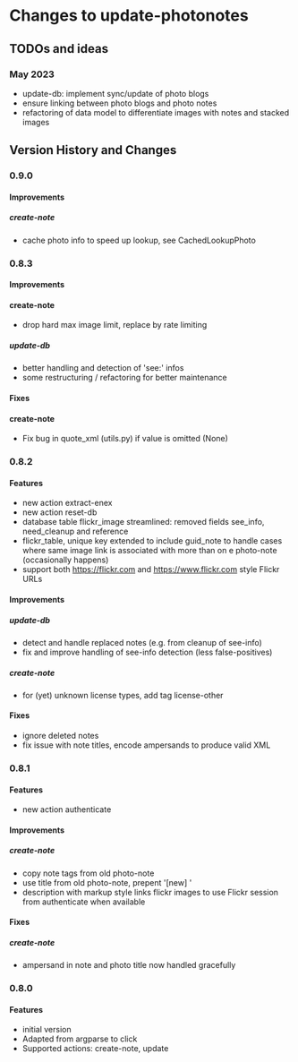 # Changes to update-photonotes

## TODOs and ideas
### May 2023
- update-db: implement sync/update of photo blogs
- ensure linking between photo blogs and photo notes
- refactoring of data model to differentiate images with notes and stacked images


## Version History and Changes

### 0.9.0
#### Improvements
##### create-note
- cache photo info to speed up lookup, see CachedLookupPhoto

### 0.8.3

#### Improvements
#### create-note
- drop hard max image limit, replace by rate limiting

##### update-db
- better handling and detection of 'see:' infos
- some restructuring / refactoring for better maintenance


#### Fixes
#### create-note
- Fix bug in quote_xml (utils.py) if value is omitted (None)


### 0.8.2

#### Features
- new action extract-enex
- new action reset-db
- database table flickr_image streamlined: removed fields see_info, need_cleanup and reference
- flickr_table, unique key extended to include guid_note 
to handle cases where same image link is associated with more than on e photo-note (occasionally happens)
- support both https://flickr.com and https://www.flickr.com style Flickr URLs

#### Improvements
##### update-db
- detect and handle replaced notes (e.g. from cleanup of see-info)
- fix and improve handling of see-info detection (less false-positives)

##### create-note
- for (yet) unknown license types, add tag license-other

#### Fixes
- ignore deleted notes
- fix issue with note titles, encode ampersands to produce valid XML


### 0.8.1

#### Features
- new action authenticate

#### Improvements
##### create-note
- copy note tags from old photo-note
- use title from old photo-note, prepent '[new] '
- description with markup style links
flickr images to use Flickr session from authenticate when available

#### Fixes
##### create-note
- ampersand in note and photo title now handled gracefully


### 0.8.0

#### Features
- initial version
- Adapted from argparse to click
- Supported actions: create-note, update
